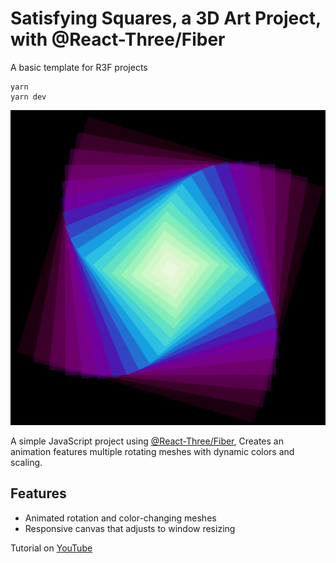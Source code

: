 # Satisfying Squares, a 3D Art Project, with @React-Three/Fiber
A basic template for R3F projects

```
yarn
yarn dev
```

![Project Preview](./public/screenshot.jpg)


A simple JavaScript project using [@React-Three/Fiber](https://r3f.docs.pmnd.rs/getting-started/introduction), Creates an animation features multiple rotating meshes with dynamic colors and scaling.

## Features

- Animated rotation and color-changing meshes
- Responsive canvas that adjusts to window resizing

Tutorial on [YouTube]()